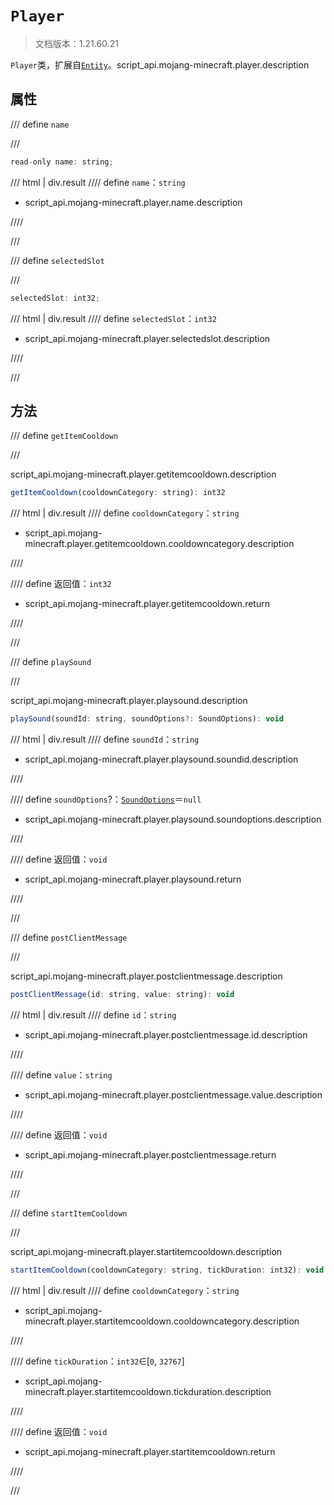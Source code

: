 # `Player`

> 文档版本：1.21.60.21

`Player`类，扩展自[`Entity`](./entity.md)。script_api.mojang-minecraft.player.description

## 属性

/// define
`name`


///

```js
read-only name: string;
```

/// html | div.result
//// define
`name`：`string`

- script_api.mojang-minecraft.player.name.description


////

///


/// define
`selectedSlot`


///

```js
selectedSlot: int32;
```

/// html | div.result
//// define
`selectedSlot`：`int32`

- script_api.mojang-minecraft.player.selectedslot.description


////

///


## 方法

/// define
`getItemCooldown`


///

script_api.mojang-minecraft.player.getitemcooldown.description

```js
getItemCooldown(cooldownCategory: string): int32
```

/// html | div.result
//// define
`cooldownCategory`：`string`

- script_api.mojang-minecraft.player.getitemcooldown.cooldowncategory.description


////

//// define
返回值：`int32`

- script_api.mojang-minecraft.player.getitemcooldown.return


////

///


/// define
`playSound`


///

script_api.mojang-minecraft.player.playsound.description

```js
playSound(soundId: string, soundOptions?: SoundOptions): void
```

/// html | div.result
//// define
`soundId`：`string`

- script_api.mojang-minecraft.player.playsound.soundid.description


////

//// define
`soundOptions`?：[`SoundOptions`](./soundoptions.md)＝`null`

- script_api.mojang-minecraft.player.playsound.soundoptions.description


////

//// define
返回值：`void`

- script_api.mojang-minecraft.player.playsound.return


////

///


/// define
`postClientMessage`


///

script_api.mojang-minecraft.player.postclientmessage.description

```js
postClientMessage(id: string, value: string): void
```

/// html | div.result
//// define
`id`：`string`

- script_api.mojang-minecraft.player.postclientmessage.id.description


////

//// define
`value`：`string`

- script_api.mojang-minecraft.player.postclientmessage.value.description


////

//// define
返回值：`void`

- script_api.mojang-minecraft.player.postclientmessage.return


////

///


/// define
`startItemCooldown`


///

script_api.mojang-minecraft.player.startitemcooldown.description

```js
startItemCooldown(cooldownCategory: string, tickDuration: int32): void
```

/// html | div.result
//// define
`cooldownCategory`：`string`

- script_api.mojang-minecraft.player.startitemcooldown.cooldowncategory.description


////

//// define
`tickDuration`：`int32`∈[`0`, `32767`]

- script_api.mojang-minecraft.player.startitemcooldown.tickduration.description


////

//// define
返回值：`void`

- script_api.mojang-minecraft.player.startitemcooldown.return


////

///

